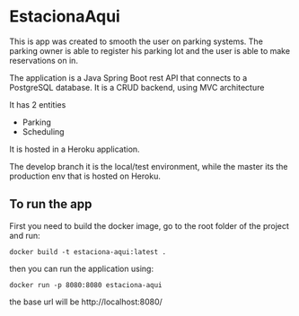 # EstacionaAqui

This is app was created to smooth the user on parking systems. The parking owner is able to register his parking lot and the user is able to make reservations on in.

The application is a Java Spring Boot rest API that connects to a PostgreSQL database.
It is a CRUD backend, using MVC architecture

It has 2 entities
  * Parking
  * Scheduling

It is hosted in a Heroku application.

The develop branch it is the local/test environment, while the master its the production env that is hosted on Heroku.

## To run the app

First you need to build the docker image, go to the root folder of the project and run:

`docker build -t estaciona-aqui:latest .`

then you can run the application using:

`docker run -p 8080:8080 estaciona-aqui`

the base url will be http://localhost:8080/
